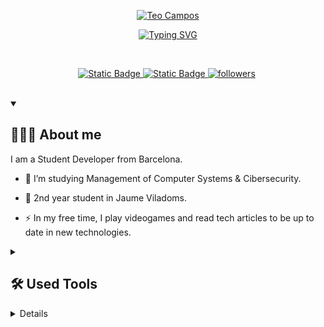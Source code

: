 <!--
   **extremsito/extremsito** is a ✨ _special_ ✨ repository because its `README.md` (this file) appears on your GitHub profile.
   
   Here are some ideas to get you started:
   
   - 🔭 I’m currently working on ...
   - 🌱 I’m currently learning ...
   - 👯 I’m looking to collaborate on ...
   - 🤔 I’m looking for help with ...
   - 💬 Ask me about ...
   - 📫 How to reach me: ...
   - 😄 Pronouns: ...
   - ⚡ Fun fact: ...
   -->
<p align="center">
   <a href="https://github.com/extremsito">
   <img src="https://github.com/extremsito/extremsito/assets/56470754/435f0e1d-3c38-4106-b3f9-4dfbcf9f413d" alt="Teo Campos" /></a>
</p>
<p align="center">
   <!-- Typing SVG by DenverCoder1 - https://github.com/DenverCoder1/readme-typing-svg -->
   <a href="https://git.io/typing-svg"><img src="https://readme-typing-svg.demolab.com?font=Fira+Code&duration=4000&pause=500&color=F773E4&center=true&vCenter=true&multiline=true&random=false&width=700&height=70&lines=Cibersecurity+and+System+Administration+Student;Management+of+Compute+Systems+Cibersecurity+Student" alt="Typing SVG" /></a>
</p>
<br/>
<!-- Social badges section -->
<!-- Badges with custom icons - https://github.com/DenverCoder1/custom-icon-badges -->
<!-- View counter - https://github.com/DenverCoder1/Simple-View-Counter -->
<p align="center">
   <a href="https://discordapp.com/users/507660181719482399">
   <img alt="Static Badge"  title="Add me to discord" src="https://img.shields.io/badge/discord-5865F2?style=for-the-badge&logo=Discord&logoColor=white&color=5865F2">
   <a href="https://www.instagram.com/its.teo17/">
   <img alt="Static Badge"  title="Follow me on Instagram" src="https://img.shields.io/badge/instagram-E1306C?style=for-the-badge&logo=instagram&logoColor=white">
   <!-- <a href="https://www.linkedin.com/in/maria-p%C3%A9rez-pull%C3%A8s-893b1b246/?trk=people-guest_people_search-card&originalSubdomain=es">
   <img alt="Static Badge"  title="Add me to Linkedin" src="https://img.shields.io/badge/linkedin-blue?style=for-the-badge&logo=Linkedin&logoColor=white"></a>  -->
   <!-- STARS ON GH
      <a href="https://github.com/DenverCoder1?tab=repositories&sort=stargazers">
        <img alt="total stars" title="Total stars on GitHub" src="https://custom-icon-badges.demolab.com/github/stars/extremsito?color=55960c&style=for-the-badge&labelColor=488207&logo=star"/></a>
        -->
   <a href="https://github.com/extremsito?tab=followers">
   <img alt="followers" title="Follow me on Github" src="https://custom-icon-badges.demolab.com/github/followers/extremsito?color=498C6D&labelColor=53A677&style=for-the-badge&logo=person-add&label=Follow&logoColor=white"/></a>
   <a href="https://github.com/extremsito">
   <img src="https://komarev.com/ghpvc/?username=extremsito&style=for-the-badge&color=D97ED3&abbreviated=true&label=VISITORS" alt=""/></a>
</p>
<br/>
<details open>
<summary>
   <h2>👩🏻‍💻 About me</h2>
</summary>

I am a Student Developer from Barcelona.
- :telescope: I’m studying Management of Computer Systems & Cibersecurity.
  
- :seedling: 2nd year student in Jaume Viladoms.
  
- :zap: In my free time, I play videogames and read tech articles to be up to date in new technologies.


<!--
   <details open> 
     <summary><h2>📘 My Top Open Source Projects</h2></summary>
   
     <!-- Repo info cards - https://github.com/anuraghazra/github-readme-stats -->
<!-- Small repo cards (fork) - https://github.com/DenverCoder1/github-readme-stats -->
<!--
   <p align="left">
     <a href="https://github.com/extremsito/readme-typing-svg"><img width="278" src="https://extremsito-github-readme-stats.vercel.app/api/pin/?username=extremsito&repo=readme-typing-svg&theme=react&bg_color=1F222E&title_color=F85D7F&hide_border=true&icon_color=F8D866&show_icons=false" alt="readme-typing-svg"></a>
     <a href="https://github.com/extremsito/github-readme-streak-stats"><img width="278" src="https://extremsito-github-readme-stats.vercel.app/api/pin/?username=extremsito&repo=github-readme-streak-stats&theme=react&bg_color=1F222E&title_color=F85D7F&hide_border=true&icon_color=F8D866&show_icons=false" alt="github-readme-streak-stats"></a>
     <a href="https://github.com/extremsito/custom-icon-badges"><img width="278" src="https://extremsito-github-readme-stats.vercel.app/api/pin?username=extremsito&repo=custom-icon-badges&theme=react&bg_color=1F222E&title_color=F85D7F&hide_border=true&icon_color=F8D866&show_icons=false" alt="custom-icon-badges"></a>
     <a href="https://github.com/extremsito/github-readme-youtube-cards"><img width="278" src="https://extremsito-github-readme-stats.vercel.app/api/pin/?username=extremsito&repo=github-readme-youtube-cards&theme=react&bg_color=1F222E&title_color=F85D7F&hide_border=true&icon_color=F8D866&show_icons=false" alt="github-readme-youtube-cards"></a>
     <a href="https://github.com/extremsito/unedit-for-reddit"><img width="278" src="https://extremsito-github-readme-stats.vercel.app/api/pin/?username=extremsito&repo=unedit-for-reddit&theme=react&bg_color=1F222E&title_color=F85D7F&hide_border=true&icon_color=F8D866&show_icons=false" alt="unedit-for-reddit"></a>
     <a href="https://github.com/extremsito/unicode-formatter"><img width="278" src="https://extremsito-github-readme-stats.vercel.app/api/pin/?username=extremsito&repo=unicode-formatter&theme=react&bg_color=1F222E&title_color=F85D7F&hide_border=true&icon_color=F8D866&show_icons=false" alt="unicode-formatter"></a>
     <a href="https://github.com/extremsito/latex-gboard-dictionary"><img width="278" src="https://extremsito-github-readme-stats.vercel.app/api/pin/?username=extremsito&repo=latex-gboard-dictionary&theme=react&bg_color=1F222E&title_color=F85D7F&hide_border=true&icon_color=F8D866&show_icons=false&show_description=false" alt="latex-gboard-dictionary"></a>
     <a href="https://github.com/extremsito/minimalistic-wallpaper-collection"><img width="278" src="https://extremsito-github-readme-stats.vercel.app/api/pin/?username=extremsito&repo=minimalistic-wallpaper&theme=react&bg_color=1F222E&title_color=F85D7F&hide_border=true&icon_color=F8D866&show_icons=false&show_description=false" alt="minimalistic-wallpaper-collection"></a>
     <a href="https://github.com/extremsito/table2ascii"><img width="278" src="https://extremsito-github-readme-stats.vercel.app/api/pin/?username=extremsito&repo=table2ascii&theme=react&bg_color=1F222E&title_color=F85D7F&hide_border=true&icon_color=F8D866&show_icons=false&show_description=false" alt="table2ascii"></a>
   </p>
   
   <a href="https://github.com/extremsito?tab=repositories&sort=stargazers"><img alt="All Repositories" title="All Repositories" src="https://custom-icon-badges.demolab.com/badge/-Click%20Here%20For%20All%20My%20Repos-1F222E?style=for-the-badge&logoColor=white&logo=repo"/></a>
   </details>
   -->
</details>
<details>
   <summary>
      <h2>🛠️ Used Tools</h2>
   </summary>
   <!-- Some badges are from https://github.com/Ileriayo/markdown-badges -->
   <h3>👨‍💻 Programming and Markup Languages</h3>
   <p>
      <a href="https://github.com/search?q=user%3Aextremsito+language%3Abash"><img alt="Bash" src="https://img.shields.io/badge/Bash-121011.svg?logo=gnu-bash&logoColor=white">
      <a href="https://github.com/search?q=user%3Aextremsito+language%3Ac"><img alt="C" src="https://custom-icon-badges.demolab.com/badge/C-03599C.svg?logo=c-in-hexagon&logoColor=white">
      <a href="https://github.com/search?q=user%3Aextremsito+language%3Acpp"><img alt="C++" src="https://custom-icon-badges.demolab.com/badge/C++-9C033A.svg?logo=cpp2&logoColor=white">
      <a href="https://github.com/search?q=user%3Aextremsito+language%3Acss"><img alt="CSS" src="https://img.shields.io/badge/CSS-1572B6.svg?logo=css3&logoColor=white">
      <a href="https://github.com/search?q=user%3Aextremsito+language%3Ahtml"><img alt="HTML" src="https://img.shields.io/badge/HTML-E34F26.svg?logo=html5&logoColor=white">
      <a href="https://github.com/search?q=user%3Aextremsito+language%3Ajavascript"><img alt="JavaScript" src="https://img.shields.io/badge/JavaScript-F7DF1E.svg?logo=javascript&logoColor=black">
      <a href="https://github.com/search?q=user%3Aextremsito+language%3Apython"><img alt="Python" src="https://img.shields.io/badge/Python-14354C.svg?logo=python&logoColor=white">
      <a href="https://github.com/search?q=user%3Aextremsito+language%3Asql"><img alt="SQL" src="https://custom-icon-badges.demolab.com/badge/SQL-025E8C.svg?logo=database&logoColor=white">
   </p>
   <h3>🧰 Frameworks and Libraries</h3>
   <p>
     <img alt="Arduino" src="https://img.shields.io/badge/-Arduino-00979D?logo=Arduino&logoColor=white">
     <img alt="Wordpress" src="https://img.shields.io/badge/Wordpress-21759B?logo=wordpress&logoColor=white">
      
   </p>
   <h3>🗄️ Databases and Cloud Hosting</h3>
   <p>
     <img alt="GitHub Pages" src="https://img.shields.io/badge/GitHub%20Pages-327FC7.svg?logo=github&logoColor=white">
     <img alt="MySQL" src="https://img.shields.io/badge/MySQL-00f.svg?logo=mysql&logoColor=white">
   </p>
   <h3>💻 Software and Tools</h3>
   <p>
     <img alt="Android Studio" src="https://img.shields.io/badge/Android%20Studio-008678.svg?logo=android-studio&logoColor=white">
     <img alt="cisco" src="https://img.shields.io/badge/Cisco-1BA0D7?style=flat&logo=Cisco&logoColor=white">
     <img alt="docker" src="https://img.shields.io/badge/Docker-blue?style=flat&logo=Docker&logoColor=white">
     <img alt="elementor" src="https://img.shields.io/badge/Elementor-92003B?style=flat&logo=Elementor&logoColor=white">
     <img alt="filezilla" src="https://img.shields.io/badge/Filezilla-BF0000?style=flat&logo=Filezilla&logoColor=white">
     <img alt="Git" src="https://img.shields.io/badge/Git-F05033.svg?logo=git&logoColor=white">
     <img alt="gitlab" src="https://img.shields.io/badge/GitLab-FC6D26?style=flat&logo=GitLab&logoColor=white">
     <img alt="OBS Studio" src="https://img.shields.io/badge/-OBS-302E31?logo=obs-studio&logoColor=white">
     <img alt="openai" src="https://img.shields.io/badge/OpenAI-%23412991?style=flat&logo=OpenAI&logoColor=white">
     <img alt="Sketchup" src="https://img.shields.io/badge/SketchUp-005F9E?style=flat&logo=SketchUp&logoColor=white">
     <img alt="Stack Overflow" src="https://img.shields.io/badge/-Stack%20Overflow-FE7A16?logo=stack-overflow&logoColor=white">
     <img alt="unity" src="https://img.shields.io/badge/Unity-black?style=flat&logo=Unity&logoColor=white">
     <img alt="Visual Studio Code" src="https://img.shields.io/badge/Visual%20Studio%20Code-0078d7.svg?logo=visual-studio-code&logoColor=white">
   </p>
</details>
<details> 
<summary><h2>📊 Stats and Activity</h2></summary>
<h3>🔥 Streak Stats</h3>
<!-- GitHub Readme Streak Stats - https://github.com/DenverCoder1/github-readme-streak-stats -->
<p>
<!-- Use https://streak-stats.demolab.com or self-host with your own Vercel app - visit https://git.io/streak-stats for instructions -->
  <a href="https://git.io/streak-stats"><img src="https://streak-stats.demolab.com?user=extremsito&theme=cobalt&hide_border=true&date_format=j%20M%5B%20Y%5D&mode=weekly" alt="GitHub Streak" /></a>
  
  > 🔥 Get streak stats for your profile clicking ![here](https://git.io/streak-stats">git.io/streak-stats)
    
</p>

<h3>💻 GitHub Profile Stats</h3>
<!-- https://github.com/anuraghazra/github-readme-stats -->

![extremsito's GitHub stats](https://github-readme-stats.vercel.app/api?username=extremsito&show_icons=true&bg_color=00000000&theme=cobalt&hide_border=true&rank_icon=github)

![Top Langs](https://github-readme-stats.vercel.app/api/top-langs/?username=extremsito&layout=compact&bg_color=00000000&theme=cobalt&hide_border=true)

> **:bulb: Note:**
> Top languages is only a metric of the languages my public code consists of and doesn't reflect experience or skill level..
<!-- https://github.com/ashutosh00710/github-readme-activity-graph -->
<!--https://dev.to/krishnaagarwal/hey-47n1-->
<a href="https://github.com/ashutosh00710/github-readme-activity-graph"><img alt="extremsito's Activity Graph" src="https://github-readme-activity-graph.vercel.app/graph/?username=extremsito&bg_color=00000000&color=D97ED3&line=79F2AE&point=0798F2&hide_border=true" /></a>

<!--<h3>⚡ Recent GitHub Activity</h3>-->
<!-- https://github.com/jamesgeorge007/github-activity-readme -->
<!--START_SECTION:activity-->
<!--END_SECTION:activity-->
<!--https://github-contributions.vercel.app/-->

<!--
   ## Simple alerts in markdown
   > [!NOTE]
   > This is a note.
  
   > [!TIP]
   > This is a tip. (Supported since 14 Nov 2023)
   
   > [!IMPORTANT]
   > Crutial information comes here.
   
   > [!CAUTION]
   > Negative potential consequences of an action. (Supported since 14 Nov 2023)
   
   > [!WARNING]
   > Critical content comes here.
   -->
